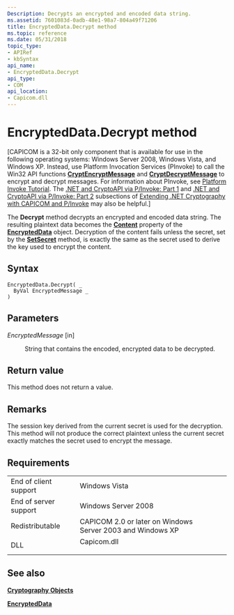 ```yaml
---
Description: Decrypts an encrypted and encoded data string.
ms.assetid: 7601083d-0adb-48e1-98a7-804a49f71206
title: EncryptedData.Decrypt method
ms.topic: reference
ms.date: 05/31/2018
topic_type: 
- APIRef
- kbSyntax
api_name: 
- EncryptedData.Decrypt
api_type: 
- COM
api_location: 
- Capicom.dll
---
```


# EncryptedData.Decrypt method

\[CAPICOM is a 32-bit only component that is available for use in the following operating systems: Windows Server 2008, Windows Vista, and Windows XP. Instead, use Platform Invocation Services (PInvoke) to call the Win32 API functions [**CryptEncryptMessage**](/windows/desktop/api/Wincrypt/nf-wincrypt-cryptencryptmessage) and [**CryptDecryptMessage**](/windows/desktop/api/Wincrypt/nf-wincrypt-cryptdecryptmessage) to encrypt and decrypt messages. For information about PInvoke, see [Platform Invoke Tutorial](https://msdn.microsoft.com/library/aa288468.aspx). The [.NET and CryptoAPI via P/Invoke: Part 1](/previous-versions/ms867087(v=msdn.10)#netcryptoapi_topic5) and [.NET and CryptoAPI via P/Invoke: Part 2](/previous-versions/ms867087(v=msdn.10)#netcryptoapi_topic6) subsections of [Extending .NET Cryptography with CAPICOM and P/Invoke](/previous-versions/ms867087(v=msdn.10)) may also be helpful.\]

The **Decrypt** method decrypts an encrypted and encoded data string. The resulting plaintext data becomes the [**Content**](encrypteddata-content.md) property of the [**EncryptedData**](encrypteddata.md) object. Decryption of the content fails unless the secret, set by the [**SetSecret**](encrypteddata-setsecret.md) method, is exactly the same as the secret used to derive the key used to encrypt the content.

## Syntax


```VB
EncryptedData.Decrypt( _
  ByVal EncryptedMessage _
)
```



## Parameters

<dl> <dt>

*EncryptedMessage* \[in\]
</dt> <dd>

String that contains the encoded, encrypted data to be decrypted.

</dd> </dl>

## Return value

This method does not return a value.

## Remarks

The session key derived from the current secret is used for the decryption. This method will not produce the correct plaintext unless the current secret exactly matches the secret used to encrypt the message.

## Requirements



|                                  |                                                                                        |
|----------------------------------|----------------------------------------------------------------------------------------|
| End of client support<br/> | Windows Vista<br/>                                                               |
| End of server support<br/> | Windows Server 2008<br/>                                                         |
| Redistributable<br/>       | CAPICOM 2.0 or later on Windows Server 2003 and Windows XP<br/>                  |
| DLL<br/>                   | <dl> <dt>Capicom.dll</dt> </dl> |



## See also

<dl> <dt>

[**Cryptography Objects**](cryptography-objects.md)
</dt> <dt>

[**EncryptedData**](encrypteddata.md)
</dt> </dl>

 

 